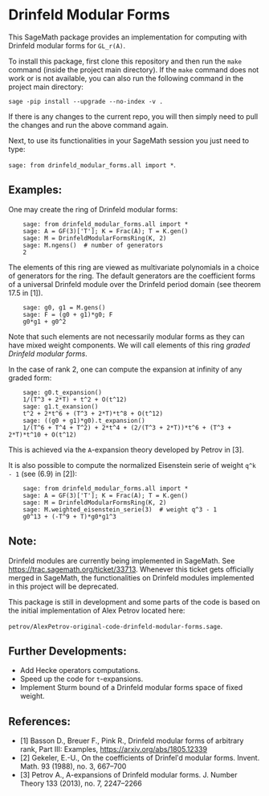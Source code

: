 # Drinfeld Modular Forms

This SageMath package provides an implementation for computing with Drinfeld modular forms for `GL_r(A)`.

To install this package, first clone this repository and then run the `make` command (inside the project main directory). If the `make` command does not work or is not available, you can also run the following command in the project main directory:

`sage -pip install --upgrade --no-index -v .`

If there is any changes to the current repo, you will then simply need to pull the changes and run the above command again.

Next, to use its functionalities in your SageMath session you just need to type:

`sage: from drinfeld_modular_forms.all import *`.

## Examples:

One may create the ring of Drinfeld modular forms:

```
    sage: from drinfeld_modular_forms.all import *
    sage: A = GF(3)['T']; K = Frac(A); T = K.gen()
    sage: M = DrinfeldModularFormsRing(K, 2)
    sage: M.ngens()  # number of generators
    2
```

The elements of this ring are viewed as multivariate polynomials in a choice of generators for the ring. The default generators are the coefficient forms of a universal Drinfeld module over the Drinfeld period domain (see theorem 17.5 in \[1\]).

```
    sage: g0, g1 = M.gens()
    sage: F = (g0 + g1)*g0; F
    g0*g1 + g0^2
```
Note that such elements are not necessarily modular forms as they can have mixed weight components. We will call elements of this ring *graded Drinfeld modular forms*.

In the case of rank 2, one can compute the expansion at infinity of any graded form:

```
    sage: g0.t_expansion()
    1/(T^3 + 2*T) + t^2 + O(t^12)
    sage: g1.t_exansion()
    t^2 + 2*t^6 + (T^3 + 2*T)*t^8 + O(t^12)
    sage: ((g0 + g1)*g0).t_expansion()
    1/(T^6 + T^4 + T^2) + 2*t^4 + (2/(T^3 + 2*T))*t^6 + (T^3 + 2*T)*t^10 + O(t^12)
```
This is achieved via the `A`-expansion theory developed by Petrov in \[3\].

It is also possible to compute the normalized Eisenstein serie of weight `q^k - 1` (see (6.9) in \[2\]):

```
    sage: from drinfeld_modular_forms.all import *
    sage: A = GF(3)['T']; K = Frac(A); T = K.gen()
    sage: M = DrinfeldModularFormsRing(K, 2)
    sage: M.weighted_eisenstein_serie(3)  # weight q^3 - 1
    g0^13 + (-T^9 + T)*g0*g1^3
```

## Note:

Drinfeld modules are currently being implemented in SageMath. See https://trac.sagemath.org/ticket/33713.
Whenever this ticket gets officially merged in SageMath, the functionalities on Drinfeld modules implemented in this project will be deprecated.

This package is still in development and some parts of the code is
based on the initial implementation of Alex Petrov located here:

`petrov/AlexPetrov-original-code-drinfeld-modular-forms.sage`.

## Further Developments:

* Add Hecke operators computations.
* Speed up the code for `t`-expansions.
* Implement Sturm bound of a Drinfeld modular forms space of fixed weight.

## References:

* \[1\] Basson D., Breuer F., Pink R., Drinfeld modular forms of arbitrary rank, Part III: Examples, https://arxiv.org/abs/1805.12339
* \[2\] Gekeler, E.-U., On the coefficients of Drinfelʹd modular forms. Invent. Math. 93 (1988), no. 3, 667–700
* \[3\] Petrov A., A-expansions of Drinfeld modular forms. J. Number Theory 133 (2013), no. 7, 2247–2266
